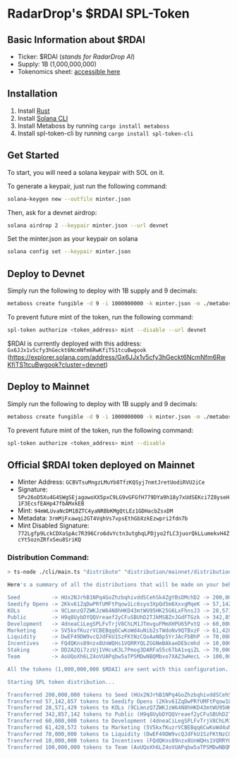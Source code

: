 # RadarDrop's $RDAI SPL-Token

## Basic Information about $RDAI

- Ticker: $RDAI (_stands for RadarDrop AI_)
- Supply: 1B (1,000,000,000)
- Tokenomics
  sheet: [accessible here](https://docs.google.com/spreadsheets/d/1X_7MqQoHsAQmniUMAee-scpgy3cg6kb2ugjqzf7oQHg/edit?gid=408212072#gid=408212072)

## Installation

1. Install [Rust](https://www.rust-lang.org/tools/install)
2. Install [Solana CLI](https://solana.com/docs/intro/installation)
3. Install Metaboss by running `cargo install metaboss`
4. Install spl-token-cli by running `cargo install spl-token-cli`

## Get Started

To start, you will need a solana keypair with SOL on it.

To generate a keypair, just run the following command:

```bash
solana-keygen new --outfile minter.json
```

Then, ask for a devnet airdrop:

```bash
solana airdrop 2 --keypair minter.json --url devnet
```

Set the minter.json as your keypair on solana

```bash
solana config set --keypair minter.json
```

## Deploy to Devnet

Simply run the following to deploy with 1B supply and 9 decimals:

```bash
metaboss create fungible -d 9 -i 1000000000 -k minter.json -m ./metaboss-metadata.json --rpc https://api.devnet.solana.com
```

To prevent future mint of the token, run the following command:

```bash
spl-token authorize <token_address> mint --disable --url devnet
```

$RDAI is currently deployed with this address: `Gx6JJx1v5cfy3hGeckt6NcmNfm6RwKfiTS1tcuBwgook` (https://explorer.solana.com/address/Gx6JJx1v5cfy3hGeckt6NcmNfm6RwKfiTS1tcuBwgook?cluster=devnet)

## Deploy to Mainnet

Simply run the following to deploy with 1B supply and 9 decimals:

```bash
metaboss create fungible -d 9 -i 1000000000 -k minter.json -m ./metaboss-metadata.json --rpc https://api.mainnet-beta.solana.com
```

To prevent future mint of the token, run the following command:

```bash
spl-token authorize <token_address> mint --disable
```

## Official $RDAI token deployed on Mainnet

- Minter Address: `GCBVTsuMngzLMuYb8TfzKQSyj7nmtJretUodiRVU2iCe`
- Signature: `5Pv26oD5Xu4G4SWgSEjagowoXX5pxC9LG9vGFGfH779DYa9h18y7xUdSEKci7Z8yseH1F3EcsfEAHp47fbAMxkEB`
- Mint: `94mWLUvaNcDM1BZTC4yaNRBbKMgQtLEz1GDHacbZsxDM`
- Metadata: `3rmMjFxawqi2GT4VqhVs7vpsEthGbXzkEzwpri2fdn7b`
- Mint Disabled Signature: `772Lgfp9LckCDXaSpAc7R396Cro6dvYctn3utghqLPDjyo2fLC3juorQkLLumekvH4ZcYt5oznZRfxSeu8SriKQ`

### Distribution Command:

```bash
> ts-node ./cli/main.ts "distribute" "distribution/mainnet/distribution.json" "--mint" "94mWLUvaNcDM1BZTC4yaNRBbKMgQtLEz1GDHacbZsxDM" "--keypair" "minter-mainnet.json" "--confirm" "--cluster" "mainnet-beta"

Here's a summary of all the distributions that will be made on your behalf:

Seed          -> HUx2NJrhB1NPq4GoZhzbqhivddSCehSk4ZgYBsDMchD2 -> 200,000,000 $RDAI (20%)
Seedify Opens -> 2Kkv61ZqDwPRfUMFtPqow1Lc6syo3XpQd5m6XxvgMqeK -> 57,142,857  $RDAI (5.71%)
KOLs          -> 9CLmnzQ7ZWKJzW64N8hHKD43mtWU95HK25G6LxFhnsJ3 -> 28,571,429  $RDAI (2.86%)
Public        -> H9q8UybDYQQVreaef2yCFuSBUhD2TJkMSBZnJGdFTGzk -> 342,857,142 $RDAI (34.29%)
Development   -> 4dneaCiLegSPLFvTrjV8ChLM1JTmvguFMmXHPU65PxtQ -> 60,000,000  $RDAI (6%)
Marketing     -> 5V5kxfKuzrVCBEBqq6CwKoWd4uNib2sTWdoNv9QTBxzF -> 61,428,572  $RDAI (6.14%)
Liquidity     -> DwEF49DW9vcQJdFkU1SzFKtNzCQoAaN8p5YrJAcFbBhP -> 70,000,000  $RDAI (7%)
Incentives    -> FQdQKns89nzx8UnWQHs1VQRRYQLZGGNmBAkaeDEbcmhd -> 10,000,000  $RDAI (1%)
Staking       -> DD2A2Qi7zzUj1VHcuK3L7Pmog3DARFa55c67bA1vqiZL -> 70,000,000  $RDAI (7%)
Team          -> AoUQoXh6LZ4oVUAPqbw5aTPSMDwNBQMbvo7XAZ3wHecL -> 100,000,000 $RDAI (10%)

All the tokens (1,000,000,000 $RDAI) are sent with this configuration.

Starting SPL token distribution...

Transferred 200,000,000 tokens to Seed (HUx2NJrhB1NPq4GoZhzbqhivddSCehSk4ZgYBsDMchD2). Tx: 2QAkGQwaSUExHhQxiS9HTobf7pyuwthjH6RrsntXjK7bDb1VtpAwQ7cFw7JpPrDLb52at5zQEA5MGVCpdmVQumHk
Transferred 57,142,857 tokens to Seedify Opens (2Kkv61ZqDwPRfUMFtPqow1Lc6syo3XpQd5m6XxvgMqeK). Tx: 2GuLgTuY6r2xchBbbo5u4JWpL7UQKujfufg6p5tZNELpDMwdiA8K9yjbPbgvLp96iZJnecG58NeMo1qTkCFr8Q8E
Transferred 28,571,429 tokens to KOLs (9CLmnzQ7ZWKJzW64N8hHKD43mtWU95HK25G6LxFhnsJ3). Tx: UEPFEK9pm371nXVonaysx7E8yWaS7NTP3eVM5A5ZNYVu2hUxVrYeCqEB739VYvDYjrpkHjLLj1b9EuLKBw5ifSU
Transferred 342,857,142 tokens to Public (H9q8UybDYQQVreaef2yCFuSBUhD2TJkMSBZnJGdFTGzk). Tx: UJKrWQsKHFD7jqu3Nbu2eMZs31tLAJe4F2XxgW6mtc54gL1y2VfaE4yUYJ43Pn496oDgzudA1ZJDdFnULfBiy1g
Transferred 60,000,000 tokens to Development (4dneaCiLegSPLFvTrjV8ChLM1JTmvguFMmXHPU65PxtQ). Tx: 5zDJyoqxq7xqztQUXiCR5FB4Ab49kLhBjRVzUsS23UNdDa5cG7f94uPGKTBFCpmkUQVhUdV2JLPc1gpt5FVQ3PEx
Transferred 61,428,572 tokens to Marketing (5V5kxfKuzrVCBEBqq6CwKoWd4uNib2sTWdoNv9QTBxzF). Tx: 5oD2yRSzZEm8MBTVTyhrrDXPk3VGTUjpyiyrY6zCeqYZKyPrwZBFLyU6YxXio1awt1JBrgp9vgUUvARQ5WDLemvZ
Transferred 70,000,000 tokens to Liquidity (DwEF49DW9vcQJdFkU1SzFKtNzCQoAaN8p5YrJAcFbBhP). Tx: 2E1TMtCji3CAqPY8fsGAKYAHbY6ufiCh81cVxF5B7gZPhTk46BBG2orPd3kWdR1ttLnRNC6jnD4B6X7we4vTrQAV
Transferred 10,000,000 tokens to Incentives (FQdQKns89nzx8UnWQHs1VQRRYQLZGGNmBAkaeDEbcmhd). Tx: 5DdHwrbVSwmFTWNnn9LxPDpBjVj83e14g8JF23Hkd5N4qhTefoRBbLzbUEre8Kf8ff7DiGERLbt8ZKkbGCaDystD
Transferred 100,000,000 tokens to Team (AoUQoXh6LZ4oVUAPqbw5aTPSMDwNBQMbvo7XAZ3wHecL). Tx: 3oUk1eoX8CiLnBNwhMphKgH3JjMeUKxY6DZuN1hx3E6PeSDAyyoSyySm14WGbUHdxRkWoiM1L1QDYR3a1TZbBUTb
```
